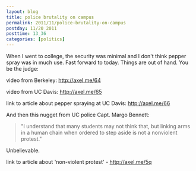 ```yaml
---
layout: blog
title: police brutality on campus
permalink: 2011/11/police-brutality-on-campus
postday: 11/20 2011
posttime: 13_36
categories: [politics]
---
```


When I went to college, the security was minimal and I don't think pepper spray was in much use. Fast forward to today. Things are out of hand. You be the judge:

video from Berkeley: <a href="http://axel.me/64" target="_blank">http://axel.me/64</a>

video from UC Davis: <a href="http://axel.me/65" target="_blank">http://axel.me/65</a>

link to article about pepper spraying at UC Davis: <a href="http://axel.me/66" target="_blank">http://axel.me/66</a>

And then this nugget from UC police Capt. Margo Bennett:


<blockquote>"I understand that many students may not think that, but linking arms in a human chain when ordered to step aside is not a nonviolent protest."</blockquote>

Unbelievable.

link to article about 'non-violent protest' - <a href="http://axel.me/5q" target="_blank">http://axel.me/5q</a>
